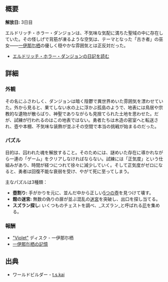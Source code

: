<!-- title: エルドリッチ・ホラー・ダンジョン -->

<!-- quote: 人々は「導き手」と呼ぶけれど、私はただ一緒にいてあげてるだけなんだ。 -->

<!-- chapters: 0 -->

<!-- images: (エルドリッチ・ホラー・ダンジョン入口), (エルドリッチ・ホラー・ダンジョン全景 #1), (エルドリッチ・ホラー・ダンジョン全景 #2), (エルドリッチ・ホラー・ダンジョン全景 #3), (エルドリッチ・ホラー・ダンジョン全景 #4), (ダンジョン探索中の勇者たち), (チャプター1トレーラー内のエルドリッチ・ホラー・ダンジョン) -->

<!-- model: false -->

## 概要

**解放日:** 3日目

エルドリッチ・ホラー・ダンジョンは、不気味な気配に満ちた聖域の中に存在していた。その怪しげで背筋が凍るような空気は、テーマとなった「古き者」の巫女――[一伊那尓栖](#entry:ina-entry)の優しく穏やかな雰囲気とは正反対だった。

- [エルドリッチ・ホラー・ダンジョンの日記を読む](#text:eldritch-horror-dungeon-lore)

## 詳細

### 外観

その名にふさわしく、ダンジョンは暗く陰鬱で異世界めいた雰囲気を漂わせていた。外から見ると、果てしない水の上に浮かぶ孤島のようで、地表には鳥居や宗教的な遺物が散らばり、神聖でありながらも見捨てられた土地を思わせた。だが、試練が行われるのはこの地表ではない。勇者たちは木造の密室へと転送され、壺や本棚、不気味な装飾が並ぶその空間で本当の挑戦が始まるのだった。

### パズル

目的は、囚われた魂を解放すること。そのためには、謎めいた存在に導かれながら一連の「ゲーム」をクリアしなければならない。試練には「正気度」という仕組みがあり、時間が経つにつれて徐々に減少していく。そして正気度がゼロになると、勇者は回復不能な衰弱を受け、やがて死に至ってしまう。

主なパズルは3種類：

- **壺割り:** 手がかりを元に、並んだ中から正しい[5つの壺](https://www.youtube.com/live/N3v-MJXHQ0w?si=jWPSiUlHzjpY3R3E&t=3275)を見つけて壊す。
- **館の迷宮:** 無数の偽りの扉が並ぶ混乱の[迷宮](https://www.youtube.com/live/N3v-MJXHQ0w?si=7nPVVdHr_PtQeouW&t=3540)を突破し、出口を探し当てる。
- **スズラン探し:** いくつものチェストを調べ、\_スズラン\_と呼ばれる[花](https://www.youtube.com/live/N3v-MJXHQ0w?si=2D9pH-3fNKE1RX3u&t=4573)を集める。

### 報酬

- ["Violet"](https://www.youtube.com/watch?v=8ZdLXELdF9Q&ab_channel=NinomaeIna%27nisCh.hololive-EN) ディスク - 一伊那尓栖
- [一伊那尓栖の記憶](https://www.youtube.com/watch?v=QE5Ow4L1Zt8&pp=ygUQcmVjb2xsZWN0aW9uIGluYQ%3D%3D)

## 出典

- ワールドビルダー - [t.s.kai](https://x.com/tskai_xx/status/1830984777304015120/photo/1)
